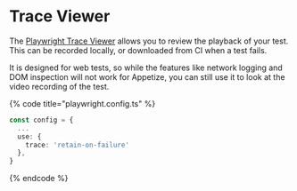 # Trace Viewer

The [Playwright Trace Viewer](https://playwright.dev/docs/trace-viewer-intro) allows you to review the playback of your test. This can be recorded locally, or downloaded from CI when a test fails.

It is designed for web tests, so while the features like network logging and DOM inspection will not work for Appetize, you can still use it to look at the video recording of the test.

{% code title="playwright.config.ts" %}
```typescript
const config = {
  ...
  use: {
    trace: 'retain-on-failure'
  },
}
```
{% endcode %}
